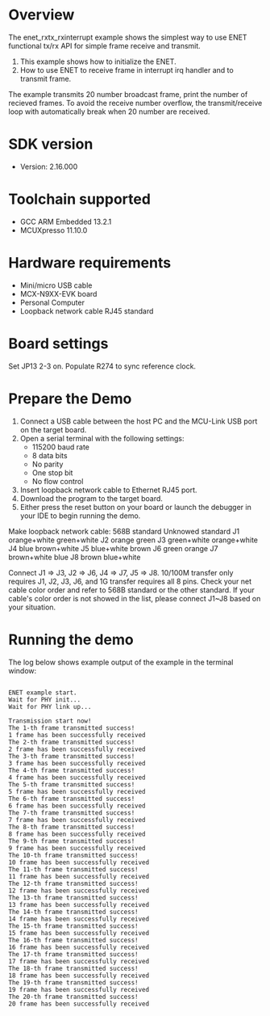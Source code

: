 Overview
========

The enet_rxtx_rxinterrupt example shows the simplest way to use ENET functional tx/rx API for simple frame receive and transmit.

1. This example shows how to initialize the ENET.
2. How to use ENET to receive frame in interrupt irq handler and to transmit frame.

The example transmits 20 number broadcast frame, print the number of recieved frames. To avoid
the receive number overflow, the transmit/receive loop with automatically break when 20 number
are received.



SDK version
===========
- Version: 2.16.000

Toolchain supported
===================
- GCC ARM Embedded  13.2.1
- MCUXpresso  11.10.0

Hardware requirements
=====================
- Mini/micro USB cable
- MCX-N9XX-EVK board
- Personal Computer
- Loopback network cable RJ45 standard

Board settings
==============
Set JP13 2-3 on.
Populate R274 to sync reference clock.

Prepare the Demo
================
1.  Connect a USB cable between the host PC and the MCU-Link USB port on the target board.
2.  Open a serial terminal with the following settings:
    - 115200 baud rate
    - 8 data bits
    - No parity
    - One stop bit
    - No flow control
3.  Insert loopback network cable to Ethernet RJ45 port.
4.  Download the program to the target board.
5.  Either press the reset button on your board or launch the debugger in your IDE to begin running the demo.

Make loopback network cable:
      568B standard 	 Unknowed standard
J1    orange+white       green+white
J2    orange             green
J3    green+white        orange+white
J4    blue               brown+white
J5    blue+white         brown
J6    green              orange
J7	  brown+white        blue
J8    brown              blue+white

Connect J1 => J3, J2 => J6, J4 => J7, J5 => J8. 10/100M transfer only requires J1, J2, J3, J6, and 1G transfer requires all 8 pins.
Check your net cable color order and refer to 568B standard or the other standard. If your cable's color order is not showed in the list,
please connect J1~J8 based on your situation.

Running the demo
================
The log below shows example output of the example in the terminal window:
~~~~~~~~~~~~~~~~~~~~~~~~~~~~~~~~~~~

ENET example start.
Wait for PHY init...
Wait for PHY link up...

Transmission start now!
The 1-th frame transmitted success!
1 frame has been successfully received
The 2-th frame transmitted success!
2 frame has been successfully received
The 3-th frame transmitted success!
3 frame has been successfully received
The 4-th frame transmitted success!
4 frame has been successfully received
The 5-th frame transmitted success!
5 frame has been successfully received
The 6-th frame transmitted success!
6 frame has been successfully received
The 7-th frame transmitted success!
7 frame has been successfully received
The 8-th frame transmitted success!
8 frame has been successfully received
The 9-th frame transmitted success!
9 frame has been successfully received
The 10-th frame transmitted success!
10 frame has been successfully received
The 11-th frame transmitted success!
11 frame has been successfully received
The 12-th frame transmitted success!
12 frame has been successfully received
The 13-th frame transmitted success!
13 frame has been successfully received
The 14-th frame transmitted success!
14 frame has been successfully received
The 15-th frame transmitted success!
15 frame has been successfully received
The 16-th frame transmitted success!
16 frame has been successfully received
The 17-th frame transmitted success!
17 frame has been successfully received
The 18-th frame transmitted success!
18 frame has been successfully received
The 19-th frame transmitted success!
19 frame has been successfully received
The 20-th frame transmitted success!
20 frame has been successfully received

~~~~~~~~~~~~~~~~~~~~~~~~~~~~~~~~~~~
